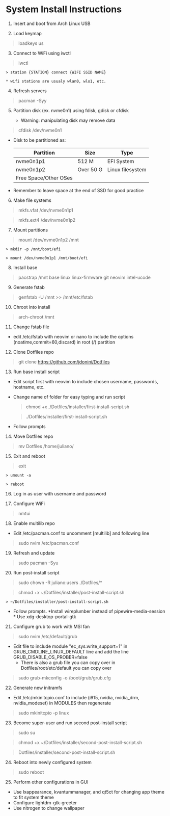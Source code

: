 # System Install Instructions

1. Insert and boot from Arch Linux USB

2. Load keymap

 > loadkeys us

3. Connect to WiFi using iwctl

 > iwctl

    > station {STATION} connect {WIFI SSID NAME}
 
    * wifi stations are usualy wlan0, wlo1, etc.

4. Refresh servers

 > pacman -Syy

5. Partition disk (ex. nvme0n1) using fdisk, gdisk or cfdisk

    * Warning: manipulating disk may remove data

 > cfdisk /dev/nvme0n1

* Disk to be partitioned as:

  | Partition             | Size      | Type             |
  |-----------------------|-----------|------------------|
  | nvme0n1p1             | 512 M     | EFI System       |
  | nvme0n1p2             | Over 50 G | Linux filesystem |
  | Free Space/Other OSes |           |                  |

* Remember to leave space at the end of SSD for good practice

6. Make file systems

 > mkfs.vfat /dev/nvme0n1p1

 > mkfs.ext4 /dev/nvme0n1p2

7. Mount partitions

 > mount /dev/nvme0n1p2 /mnt

    > mkdir -p /mnt/boot/efi
 
    > mount /dev/nvme0n1p1 /mnt/boot/efi

8. Install base

 > pacstrap /mnt base linux linux-firmware git neovim intel-ucode

9. Generate fstab

 > genfstab -U /mnt >> /mnt/etc/fstab

10. Chroot into install

 > arch-chroot /mnt

11. Change fstab file

* edit /etc/fstab with neovim or nano to include the options (noatime,commit=60,discard) in root (/) partition

12. Clone Dotfiles repo

 > git clone <https://github.com/jdonini/Dotfiles>

13. Run base install script

* Edit script first with neovim to include chosen username, passwords, hostname, etc.
* Change name of folder for easy typing and run script

  > chmod +x ./Dotfiles/installer/first-install-script.sh

  > ./Dotfiles/installer/first-install-script.sh

* Follow prompts

14. Move Dotfiles repo

 > mv Dotfiles /home/juliano/

15. Exit and reboot

 > exit

    > umount -a
 
    > reboot

16. Log in as user with username and password

17. Configure WiFi

 > nmtui

18. Enable multilib repo

* Edit /etc/pacman.conf to uncomment [multilib] and following line

 > sudo nvim /etc/pacman.conf

19. Refresh and update

 > sudo pacman -Syu

20. Run post-install script

 > sudo chown -R juliano:users ./Dotfiles/*

 > chmod +x ~/Dotfiles/installer/post-install-script.sh

    > ~/Dotfiles/installer/post-install-script.sh

* Follow prompts.
        *Install wireplumber instead of pipewire-media-session
        * Use xdg-desktop-portal-gtk

21. Configure grub to work with MSI fan

 > sudo nvim /etc/default/grub

* Edit file to include module "ec_sys.write_support=1" in GRUB_CMDLINE_LINUX_DEFAULT line and add the line GRUB_DISABLE_OS_PROBER=false
  * There is also a grub file you can copy over in Dotfiles/root/etc/default you can copy over

 > sudo grub-mkconfig -o /boot/grub/grub.cfg

22. Generate new initramfs

* Edit /etc/mkinitcpio.conf to include (i915, nvidia, nvidia_drm, nvidia_modeset) in MODULES then regenerate

 > sudo mkinitcpio -p linux

23. Become super-user and run second post-install script

 > sudo su

 > chmod +x ~/Dotfiles/installer/second-post-install-script.sh

 > Dotfiles/installer/second-post-install-script.sh

24. Reboot into newly configured system

 > sudo reboot

25. Perform other configurations in GUI

* Use lxappearance, kvantummanager, and qt5ct for changing app theme to fit system theme
* Configure lightdm-gtk-greeter
* Use nitrogen to change wallpaper
